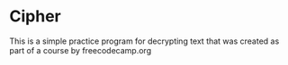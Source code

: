 # Cipher
This is a simple practice program for decrypting text that was created as part of a course by freecodecamp.org

